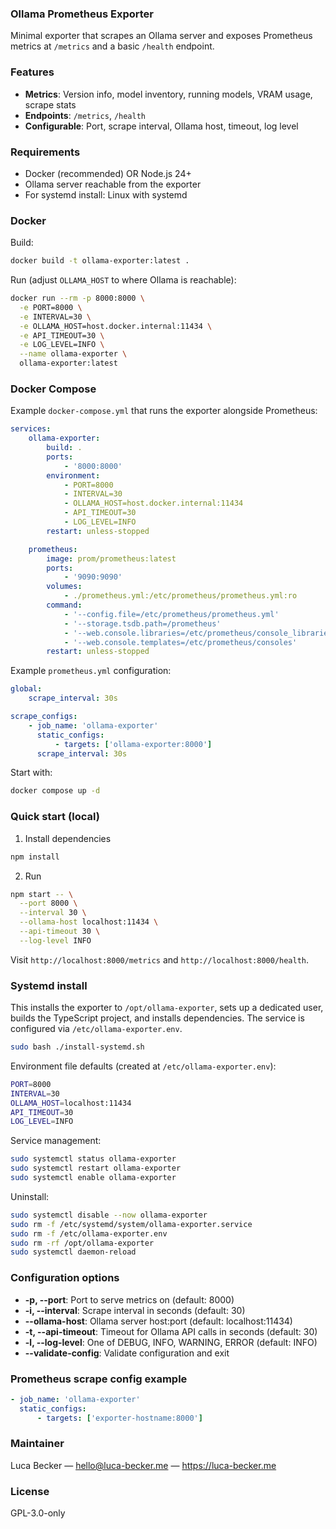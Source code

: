 ### Ollama Prometheus Exporter

Minimal exporter that scrapes an Ollama server and exposes Prometheus metrics at `/metrics` and a basic `/health` endpoint.

### Features

- **Metrics**: Version info, model inventory, running models, VRAM usage, scrape stats
- **Endpoints**: `/metrics`, `/health`
- **Configurable**: Port, scrape interval, Ollama host, timeout, log level

### Requirements

- Docker (recommended) OR Node.js 24+
- Ollama server reachable from the exporter
- For systemd install: Linux with systemd

### Docker

Build:

```bash
docker build -t ollama-exporter:latest .
```

Run (adjust `OLLAMA_HOST` to where Ollama is reachable):

```bash
docker run --rm -p 8000:8000 \
  -e PORT=8000 \
  -e INTERVAL=30 \
  -e OLLAMA_HOST=host.docker.internal:11434 \
  -e API_TIMEOUT=30 \
  -e LOG_LEVEL=INFO \
  --name ollama-exporter \
  ollama-exporter:latest
```

### Docker Compose

Example `docker-compose.yml` that runs the exporter alongside Prometheus:

```yaml
services:
    ollama-exporter:
        build: .
        ports:
            - '8000:8000'
        environment:
            - PORT=8000
            - INTERVAL=30
            - OLLAMA_HOST=host.docker.internal:11434
            - API_TIMEOUT=30
            - LOG_LEVEL=INFO
        restart: unless-stopped

    prometheus:
        image: prom/prometheus:latest
        ports:
            - '9090:9090'
        volumes:
            - ./prometheus.yml:/etc/prometheus/prometheus.yml:ro
        command:
            - '--config.file=/etc/prometheus/prometheus.yml'
            - '--storage.tsdb.path=/prometheus'
            - '--web.console.libraries=/etc/prometheus/console_libraries'
            - '--web.console.templates=/etc/prometheus/consoles'
        restart: unless-stopped
```

Example `prometheus.yml` configuration:

```yaml
global:
    scrape_interval: 30s

scrape_configs:
    - job_name: 'ollama-exporter'
      static_configs:
          - targets: ['ollama-exporter:8000']
      scrape_interval: 30s
```

Start with:

```bash
docker compose up -d
```

### Quick start (local)

1. Install dependencies

```bash
npm install
```

2. Run

```bash
npm start -- \
  --port 8000 \
  --interval 30 \
  --ollama-host localhost:11434 \
  --api-timeout 30 \
  --log-level INFO
```

Visit `http://localhost:8000/metrics` and `http://localhost:8000/health`.

### Systemd install

This installs the exporter to `/opt/ollama-exporter`, sets up a dedicated user, builds the TypeScript project, and installs dependencies. The service is configured via `/etc/ollama-exporter.env`.

```bash
sudo bash ./install-systemd.sh
```

Environment file defaults (created at `/etc/ollama-exporter.env`):

```bash
PORT=8000
INTERVAL=30
OLLAMA_HOST=localhost:11434
API_TIMEOUT=30
LOG_LEVEL=INFO
```

Service management:

```bash
sudo systemctl status ollama-exporter
sudo systemctl restart ollama-exporter
sudo systemctl enable ollama-exporter
```

Uninstall:

```bash
sudo systemctl disable --now ollama-exporter
sudo rm -f /etc/systemd/system/ollama-exporter.service
sudo rm -f /etc/ollama-exporter.env
sudo rm -rf /opt/ollama-exporter
sudo systemctl daemon-reload
```

### Configuration options

- **-p, --port**: Port to serve metrics on (default: 8000)
- **-i, --interval**: Scrape interval in seconds (default: 30)
- **--ollama-host**: Ollama server host:port (default: localhost:11434)
- **-t, --api-timeout**: Timeout for Ollama API calls in seconds (default: 30)
- **-l, --log-level**: One of DEBUG, INFO, WARNING, ERROR (default: INFO)
- **--validate-config**: Validate configuration and exit

### Prometheus scrape config example

```yaml
- job_name: 'ollama-exporter'
  static_configs:
      - targets: ['exporter-hostname:8000']
```

### Maintainer

Luca Becker — hello@luca-becker.me — https://luca-becker.me

### License

GPL-3.0-only
